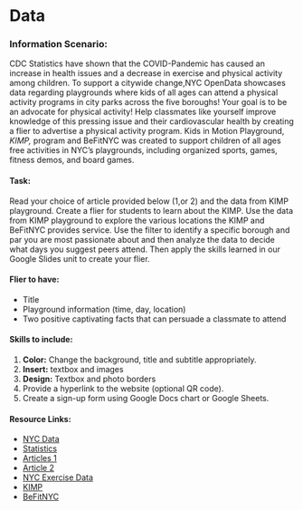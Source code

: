 # Data 
### Information Scenario: 
CDC Statistics have shown that the COVID-Pandemic has caused an increase in health issues and a decrease in exercise and physical activity among children. To support a citywide change,NYC OpenData showcases data regarding playgrounds where kids of all ages can attend a physical activity programs in city parks across the five boroughs! Your goal is to be an advocate for physical activity! Help classmates like yourself improve knowledge of this pressing issue and their cardiovascular health by creating a flier to advertise a physical activity program. Kids in Motion Playground, *KIMP,* program and BeFitNYC was created to support children of all ages free activities in NYC’s playgrounds, including organized sports, games, fitness demos, and board games. 

#### Task: 
Read your choice of article provided below (1,or 2) and the data from KIMP playground. Create a flier for students to learn about the KIMP.  Use the data from KIMP playground to explore the various locations the KIMP and BeFitNYC provides service. Use the filter to identify a specific borough and par you are most passionate about and then analyze the data to decide what days you suggest peers attend. Then apply the skills learned in our Google Slides unit to create your flier. 

#### Flier to have:
- Title 
- Playground information (time, day, location)
- Two positive captivating facts that can persuade a classmate to attend 


#### Skills to include:
1.  **Color:** Change the background, title and subtitle appropriately.
2. **Insert:** textbox and images
3. **Design:** Textbox and photo borders
4. Provide a hyperlink to the website (optional QR code).
5. Create a sign-up form using Google Docs chart or Google Sheets.


#### Resource Links: 
- [NYC Data](https://data.cityofnewyork.us/Recreation/-Kids-In-Motion-Playground-Programming/8p6c-94pc/data)
- [Statistics](https://www.npr.org/sections/coronavirus-live-updates/2021/09/17/1038211236/weight-gain-obesity-children-teens-pandemic#:~:text=Tiny%20Desk%20Contest-,Children%20And%20Teens%20Saw%20Significant%20Weight%20Gain%20During%20The%20Pandemic,from%205%20to%2015%20pounds.)
- [Articles 1](https://www.npr.org/sections/coronavirus-live-updates/2021/09/17/1038211236/weight-gain-obesity-children-teens-pandemic#:~:text=Tiny%20Desk%20Contest-,Children%20And%20Teens%20Saw%20Significant%20Weight%20Gain%20During%20The%20Pandemic,from%205%20to%2015%20pounds.)
- [Article 2](https://www.usnews.com/news/health-news/articles/2021-09-17/children-and-teens-saw-significant-weight-gain-during-pandemic-cdc-says)
- [NYC Exercise Data](https://data.cityofnewyork.us/Recreation/-Kids-In-Motion-Playground-Programming/8p6c-94pc/data)
- [KIMP](https://data.cityofnewyork.us/Recreation/-Kids-In-Motion-Playground-Programming/8p6c-94pc/data)
- [BeFitNYC](https://www.nycgovparks.org/befitnyc/) 


